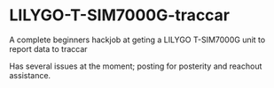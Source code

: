 # LILYGO-T-SIM7000G-traccar

A complete beginners hackjob at geting a LILYGO T-SIM7000G unit to report data to traccar

Has several issues at the moment; posting for posterity and reachout assistance.
